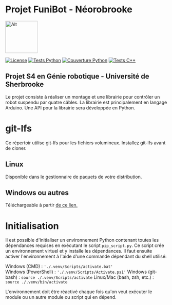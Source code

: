 # Projet FuniBot - Néorobrooke
<img src="logo/NeoRobrooke.png" alt="Alt" width="100"/>

[![License](https://img.shields.io/github/license/Neorobrooke/neorobrooke-s4)](https://choosealicense.com/licenses/bsd-3-clause/)
[![Tests Python](https://img.shields.io/github/workflow/status/Neorobrooke/neorobrooke-s4/Tests%20Python/main?label=Tests%20Python)](https://github.com/Neorobrooke/neorobrooke-s4/actions?query=workflow%3A%22Tests+Python%22)
[![Couverture Python](https://img.shields.io/codecov/c/gh/Neorobrooke/neorobrooke-s4/main?flag=python_api&label=Couverture%20Python)](https://codecov.io/gh/Neorobrooke/neorobrooke-s4/branch/main)
[![Tests C++](https://img.shields.io/github/workflow/status/Neorobrooke/neorobrooke-s4/Tests%20C++/main?label=Tests%20C%2B%2B)](https://github.com/Neorobrooke/neorobrooke-s4/actions?query=workflow%3A%22Tests+C%2B%2B%22)

## Projet S4 en Génie robotique - Université de Sherbrooke

Le projet consiste à réaliser un montage et une librairie pour contrôler un robot suspendu par quatre câbles.
La librairie est principalement en langage Arduino.
Une API pour la librairie sera développée en Python.

# git-lfs
Ce répertoir utilise git-lfs pour les fichiers volumineux.
Installez git-lfs avant de cloner.
## Linux
Disponible dans le gestionnaire de paquets de votre distribution.
## Windows ou autres
Téléchargeable à partir [de ce lien.](https://git-lfs.github.com/)

# Initialisation
Il est possible d'initialiser un environnement Python contenant toutes les dépendances requises en exécutant le script `pip_script.py`.
Ce script crée un environnement virtuel et y installe les dépendances.
Il faut ensuite activer l'environnement à l'aide d'une commande dépendant du shell utilisé:

Windows (CMD) : `'./.venv/Scripts/activate.bat'`  
Windows (PowerShell) : `'./.venv/Scripts/Activate.ps1'` 
Windows (git-bash) : `source ./.venv/Scripts/activate`
Linux/Mac (bash, zsh, etc.) : `source ./.venv/bin/activate`

L'environnement doit être réactivé chaque fois qu'on veut exécuter le module ou un autre module ou script qui en dépend.
